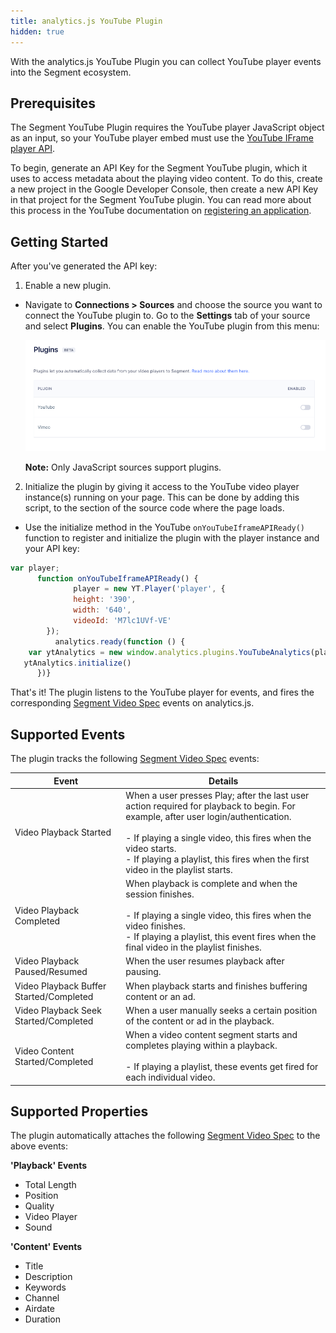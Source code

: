 ```yaml
---
title: analytics.js YouTube Plugin
hidden: true
---
```


With the analytics.js YouTube Plugin you can collect YouTube player events into the Segment ecosystem.

## Prerequisites
The Segment YouTube Plugin requires the YouTube player JavaScript object as an input, so your YouTube player embed must use the [YouTube IFrame player API](https://developers.google.com/youtube/iframe_api_reference#Getting_Started).

To begin, generate an API Key for the Segment YouTube plugin, which it uses to access metadata about the playing video content. To do this, create a new project in the Google Developer Console, then create a new API Key in that project for the Segment YouTube plugin. You can read more about this process in the YouTube documentation on [registering an application](https://developers.google.com/youtube/registering_an_application).

## Getting Started

After you've generated the API key:

1. Enable a new plugin.
- Navigate to **Connections > Sources** and choose the source you want to connect the YouTube plugin to. Go to the **Settings** tab of your source and select **Plugins**. You can enable the YouTube plugin from this menu:

    ![the plugins setting screen](./images/youtube-vimeo-plugins-beta-2021-06-04.png)

    **Note:** Only JavaScript sources support plugins.

2. Initialize the plugin by giving it access to the YouTube video player instance(s) running on your page. This can be done by adding this script,  <script src="https://www.youtube.com/iframe_api"></script> to the section of the source code where the page loads.
- Use the initialize method in the YouTube `onYouTubeIframeAPIReady()` function to register and initialize the plugin with the player instance and your API key:

```js
var player;
      function onYouTubeIframeAPIReady() {
              player = new YT.Player('player', {
              height: '390',
              width: '640',
              videoId: 'M7lc1UVf-VE'
        });
	      analytics.ready(function () {
    var ytAnalytics = new window.analytics.plugins.YouTubeAnalytics(player, 'XXXXXXXXXXXXXXXXXXXXXXXXXXXX0365')
   ytAnalytics.initialize()
      })}
```

That's it! The plugin listens to the YouTube player for events, and fires the corresponding [Segment Video Spec](/docs/connections/spec/video/) events on analytics.js.

## Supported Events
The plugin tracks the following [Segment Video Spec](/docs/connections/spec/video/) events:

Event | Details
----- | -------
Video Playback Started | When a user presses Play; after the last user action required for playback to begin. For example, after user login/authentication. <br><br> - If playing a single video, this fires when the video starts. <br> - If playing a playlist, this fires when the first video in the playlist starts.
Video Playback Completed | When playback is complete and when the session finishes. <br><br>- If playing a single video, this fires when the video finishes. <br>- If playing a playlist, this event fires when the final video in the playlist finishes.
Video Playback Paused/Resumed | When the user resumes playback after pausing.
Video Playback Buffer Started/Completed | When playback starts and finishes buffering content or an ad.
Video Playback Seek Started/Completed | When a user manually seeks a certain position of the content or ad in the playback.
Video Content Started/Completed | When a video content segment starts and completes playing within a playback. <br><br>- If playing a playlist, these events get fired for each individual video.

## Supported Properties
The plugin automatically attaches the following [Segment Video Spec](/docs/connections/spec/video/) to the above events:

**'Playback' Events**
- Total Length
- Position
- Quality
- Video Player
- Sound

**'Content' Events**
- Title
- Description
- Keywords
- Channel
- Airdate
- Duration
